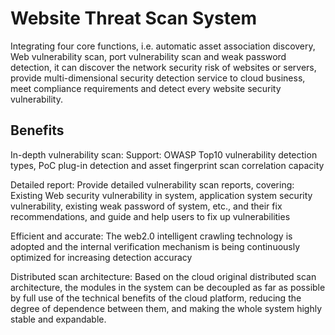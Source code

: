 # Website Threat Scan System 

Integrating four core functions, i.e. automatic asset association discovery, Web vulnerability scan, port vulnerability scan and weak password detection, it can discover the network security risk of websites or servers, provide multi-dimensional security detection service to cloud business, meet compliance requirements and detect every website security vulnerability.

## Benefits

In-depth vulnerability scan: Support: OWASP Top10 vulnerability detection types, PoC plug-in detection and asset fingerprint scan correlation capacity  

Detailed report: Provide detailed vulnerability scan reports, covering: Existing Web security vulnerability in system, application system security vulnerability, existing weak password of system, etc., and their fix recommendations, and guide and help users to fix up vulnerabilities  

Efficient and accurate: The web2.0 intelligent crawling technology is adopted and the internal verification mechanism is being continuously optimized for increasing detection accuracy  

Distributed scan architecture: Based on the cloud original distributed scan architecture, the modules in the system can be decoupled as far as possible by full use of the technical benefits of the cloud platform, reducing the degree of dependence between them, and making the whole system highly stable and expandable.

